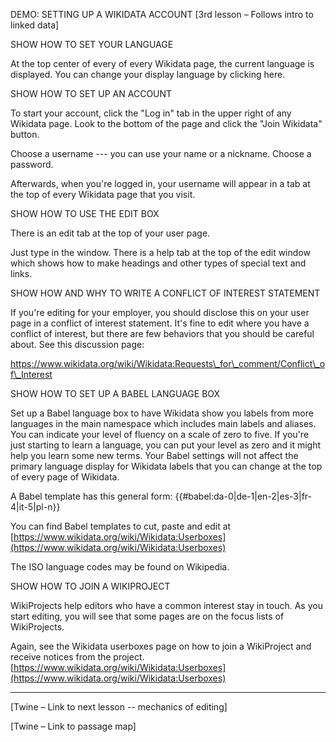DEMO: SETTING UP A WIKIDATA ACCOUNT [3rd lesson – Follows intro to linked data]

SHOW HOW TO SET YOUR LANGUAGE

At the top center of every of every Wikidata page, the current language is displayed. You can change your display language by clicking here.

SHOW HOW TO SET UP AN ACCOUNT

To start your account, click the &quot;Log in&quot; tab in the upper right of any Wikidata page. Look to the bottom of the page and click the &quot;Join Wikidata&quot; button.

Choose a username --- you can use your name or a nickname. Choose a password.

Afterwards, when you&#39;re logged in, your username will appear in a tab at the top of every Wikidata page that you visit.

SHOW HOW TO USE THE EDIT BOX

There is an edit tab at the top of your user page.

Just type in the window. There is a help tab at the top of the edit window which shows how to make headings and other types of special text and links.

SHOW HOW AND WHY TO WRITE A CONFLICT OF INTEREST STATEMENT

If you&#39;re editing for your employer, you should disclose this on your user page in a conflict of interest statement. It&#39;s fine to edit where you have a conflict of interest, but there are few behaviors that you should be careful about. See this discussion page:

https://www.wikidata.org/wiki/Wikidata:Requests\_for\_comment/Conflict\_of\_Interest

SHOW HOW TO SET UP A BABEL LANGUAGE BOX

Set up a Babel language box to have Wikidata show you labels from more languages in the main namespace which includes main labels and aliases. You can indicate your level of fluency on a scale of zero to five. If you&#39;re just starting to learn a language, you can put your level as zero and it might help you learn some new terms. Your Babel settings will not affect the primary language display for Wikidata labels that you can change at the top of every page of Wikidata.

A Babel template has this general form: {{#babel:da-0|de-1|en-2|es-3|fr-4|it-5|pl-n}}

You can find Babel templates to cut, paste and edit at [https://www.wikidata.org/wiki/Wikidata:Userboxes](https://www.wikidata.org/wiki/Wikidata:Userboxes)

The ISO language codes may be found on Wikipedia.

SHOW HOW TO JOIN A WIKIPROJECT

WikiProjects help editors who have a common interest stay in touch. As you start editing, you will see that some pages are on the focus lists of WikiProjects.

Again, see the Wikidata userboxes page on how to join a WikiProject and receive notices from the project. [https://www.wikidata.org/wiki/Wikidata:Userboxes](https://www.wikidata.org/wiki/Wikidata:Userboxes)

-------------------------------------------------

[Twine – Link to next lesson -- mechanics of editing]

[Twine – Link to passage map]
